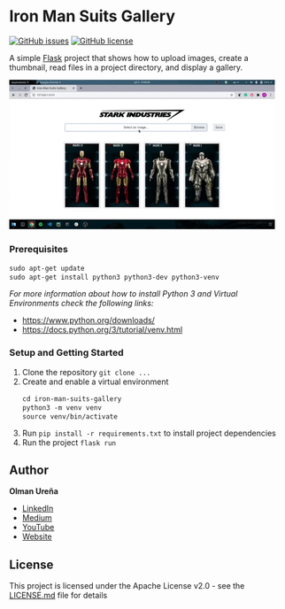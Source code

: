 # Iron Man Suits Gallery 

[![GitHub issues](https://img.shields.io/github/issues/olmaneuh/iron-man-suits-gallery)](https://github.com/olmaneuh/iron-man-suits-gallery/issues)
[![GitHub license](https://img.shields.io/github/license/olmaneuh/iron-man-suits-gallery)](https://github.com/olmaneuh/iron-man-suits-gallery/blob/master/LICENSE)

A simple [Flask](https://flask.palletsprojects.com/en/1.1.x/) project that shows how to upload images, create a thumbnail, read files in a project directory, 
and display a gallery.

![](iron-man-suits-gallery.gif)



### Prerequisites
```
sudo apt-get update
sudo apt-get install python3 python3-dev python3-venv
```

_For more information about how to install Python 3  and Virtual Environments check the following links:_ 
* https://www.python.org/downloads/
* https://docs.python.org/3/tutorial/venv.html



### Setup and Getting Started
1. Clone the repository ``` git clone ... ```
2. Create and enable a virtual environment 
    ```
    cd iron-man-suits-gallery
    python3 -m venv venv
    source venv/bin/activate
    ```
3. Run ```pip install -r requirements.txt``` to install project dependencies 
4. Run the project ``` flask run ```



## Author
**Olman Ureña**
* [LinkedIn](https://www.linkedin.com/in/olmaneuh/)
* [Medium](https://medium.com/@olmaneuh)
* [YouTube](https://www.youtube.com/channel/UCd15EHZwrwWub_8V2fXqOjg)
* [Website](https://ginncr.wordpress.com/)



## License
This project is licensed under the Apache License v2.0 - see the [LICENSE.md](LICENSE.md) file for details
